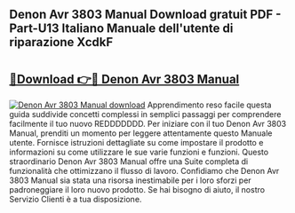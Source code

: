 ## Denon Avr 3803 Manual Download gratuit PDF - Part-U13 Italiano Manuale dell'utente di riparazione XcdkF

# <h2><a href="http://dfbntrf.blite.top/?on=Denon+Avr+3803+Manual">🔗Download 👉🔴 Denon Avr 3803 Manual</a></h2>

[![Denon Avr 3803 Manual download](https://i.imgur.com/lujVjoI.png)](http://dfbntrf.blite.top/?on=Denon+Avr+3803+Manual)
Apprendimento reso facile questa guida suddivide concetti complessi in semplici passaggi per comprendere facilmente il tuo nuovo REDDDDDDD. Per iniziare con il tuo Denon Avr 3803 Manual, prenditi un momento per leggere attentamente questo Manuale utente. Fornisce istruzioni dettagliate su come impostare il prodotto e informazioni su come utilizzare le sue varie funzioni e funzioni. Questo straordinario Denon Avr 3803 Manual offre una Suite completa di funzionalità che ottimizzano il flusso di lavoro. Confidiamo che Denon Avr 3803 Manual sia stata una risorsa inestimabile per i loro sforzi per padroneggiare il loro nuovo prodotto. Se hai bisogno di aiuto, il nostro Servizio Clienti è a tua disposizione.
